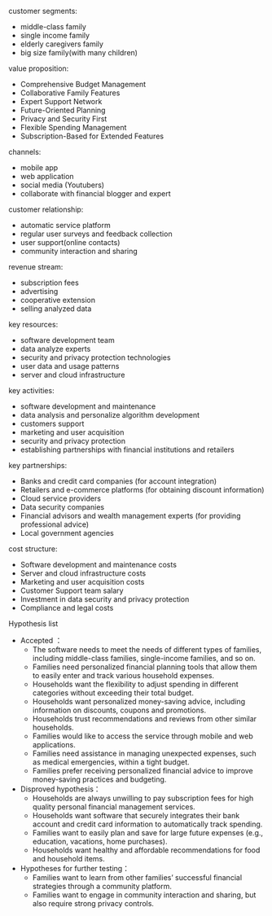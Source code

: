 customer segments:

* middle-class family  
* single income family  
* elderly caregivers family  
* big size family(with many children)

value proposition:

* Comprehensive Budget Management  
* Collaborative Family Features  
* Expert Support Network  
* Future-Oriented Planning  
* Privacy and Security First  
* Flexible Spending Management  
* Subscription-Based for Extended Features

channels:

* mobile app  
* web application  
* social media (Youtubers)  
* collaborate with financial blogger and expert

customer relationship:

* automatic service platform  
* regular user surveys and feedback collection  
* user support(online contacts)  
* community interaction and sharing

revenue stream:

* subscription fees  
* advertising  
* cooperative extension  
* selling analyzed data

key resources:

* software development team  
* data analyze experts  
* security and privacy protection technologies  
* user data and usage patterns  
* server and cloud infrastructure

key activities:

* software development and maintenance  
* data analysis and personalize algorithm development  
* customers support  
* marketing and user acquisition  
* security and privacy protection  
* establishing partnerships with financial institutions and retailers

key partnerships:

* Banks and credit card companies (for account integration)  
* Retailers and e-commerce platforms (for obtaining discount information)  
* Cloud service providers  
* Data security companies  
* Financial advisors and wealth management experts (for providing professional advice)  
* Local government agencies

cost structure:

* Software development and maintenance costs  
* Server and cloud infrastructure costs  
* Marketing and user acquisition costs  
* Customer Support team salary  
* Investment in data security and privacy protection  
* Compliance and legal costs

Hypothesis list

- Accepted ：  
  * The software needs to meet the needs of different types of families, including middle-class families, single-income families, and so on.  
  * Families need personalized financial planning tools that allow them to easily enter and track various household expenses.  
  * Households want the flexibility to adjust spending in different categories without exceeding their total budget.  
  * Households want personalized money-saving advice, including information on discounts, coupons and promotions.  
  * Households trust recommendations and reviews from other similar households.  
  * Families would like to access the service through mobile and web applications.  
  * Families need assistance in managing unexpected expenses, such as medical emergencies, within a tight budget.  
  * Families prefer receiving personalized financial advice to improve money-saving practices and budgeting.  
- Disproved hypothesis：  
  * Households are always unwilling to pay subscription fees for high quality personal financial management services.  
  * Households want software that securely integrates their bank account and credit card information to automatically track spending.  
  * Families want to easily plan and save for large future expenses (e.g., education, vacations, home purchases).  
  * Households want healthy and affordable recommendations for food and household items.  
- Hypotheses for further testing：  
  * Families want to learn from other families’ successful financial strategies through a community platform.  
  * Families want to engage in community interaction and sharing, but also require strong privacy controls.

